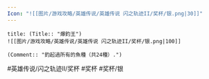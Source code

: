 ```yaml
---
Icon: "![[图片/游戏攻略/英雄传说/英雄传说 闪之轨迹II/奖杯/银.png|30]]"
---
```

```ad-ed-sen-2-silver
title: (Title:: "爆釣王")
![[图片/游戏攻略/英雄传说/英雄传说 闪之轨迹II/奖杯/银.png|100]]

(Comment:: "釣起過所有的魚種（共24種）.")
```

#英雄传说/闪之轨迹II/奖杯  #奖杯 #奖杯/银